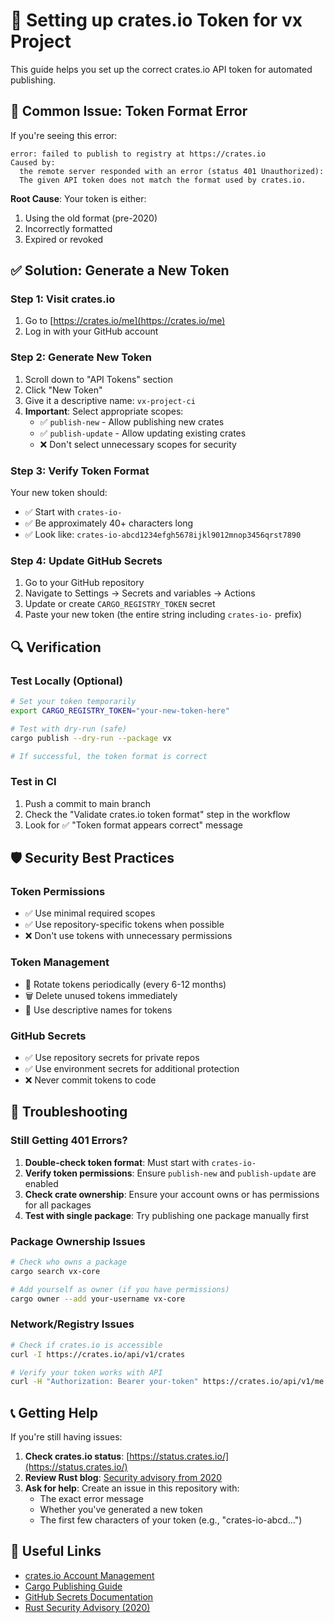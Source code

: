 # 🔑 Setting up crates.io Token for vx Project

This guide helps you set up the correct crates.io API token for automated publishing.

## 🚨 Common Issue: Token Format Error

If you're seeing this error:
```
error: failed to publish to registry at https://crates.io
Caused by:
  the remote server responded with an error (status 401 Unauthorized): 
  The given API token does not match the format used by crates.io.
```

**Root Cause**: Your token is either:
1. Using the old format (pre-2020)
2. Incorrectly formatted
3. Expired or revoked

## ✅ Solution: Generate a New Token

### Step 1: Visit crates.io
1. Go to [https://crates.io/me](https://crates.io/me)
2. Log in with your GitHub account

### Step 2: Generate New Token
1. Scroll down to "API Tokens" section
2. Click "New Token"
3. Give it a descriptive name: `vx-project-ci`
4. **Important**: Select appropriate scopes:
   - ✅ `publish-new` - Allow publishing new crates
   - ✅ `publish-update` - Allow updating existing crates
   - ❌ Don't select unnecessary scopes for security

### Step 3: Verify Token Format
Your new token should:
- ✅ Start with `crates-io-`
- ✅ Be approximately 40+ characters long
- ✅ Look like: `crates-io-abcd1234efgh5678ijkl9012mnop3456qrst7890`

### Step 4: Update GitHub Secrets
1. Go to your GitHub repository
2. Navigate to Settings → Secrets and variables → Actions
3. Update or create `CARGO_REGISTRY_TOKEN` secret
4. Paste your new token (the entire string including `crates-io-` prefix)

## 🔍 Verification

### Test Locally (Optional)
```bash
# Set your token temporarily
export CARGO_REGISTRY_TOKEN="your-new-token-here"

# Test with dry-run (safe)
cargo publish --dry-run --package vx

# If successful, the token format is correct
```

### Test in CI
1. Push a commit to main branch
2. Check the "Validate crates.io token format" step in the workflow
3. Look for ✅ "Token format appears correct" message

## 🛡️ Security Best Practices

### Token Permissions
- ✅ Use minimal required scopes
- ✅ Use repository-specific tokens when possible
- ❌ Don't use tokens with unnecessary permissions

### Token Management
- 🔄 Rotate tokens periodically (every 6-12 months)
- 🗑️ Delete unused tokens immediately
- 📝 Use descriptive names for tokens

### GitHub Secrets
- ✅ Use repository secrets for private repos
- ✅ Use environment secrets for additional protection
- ❌ Never commit tokens to code

## 🚨 Troubleshooting

### Still Getting 401 Errors?
1. **Double-check token format**: Must start with `crates-io-`
2. **Verify token permissions**: Ensure `publish-new` and `publish-update` are enabled
3. **Check crate ownership**: Ensure your account owns or has permissions for all packages
4. **Test with single package**: Try publishing one package manually first

### Package Ownership Issues
```bash
# Check who owns a package
cargo search vx-core

# Add yourself as owner (if you have permissions)
cargo owner --add your-username vx-core
```

### Network/Registry Issues
```bash
# Check if crates.io is accessible
curl -I https://crates.io/api/v1/crates

# Verify your token works with API
curl -H "Authorization: Bearer your-token" https://crates.io/api/v1/me
```

## 📞 Getting Help

If you're still having issues:

1. **Check crates.io status**: [https://status.crates.io/](https://status.crates.io/)
2. **Review Rust blog**: [Security advisory from 2020](https://blog.rust-lang.org/2020/07/14/crates-io-security-advisory.html)
3. **Ask for help**: Create an issue in this repository with:
   - The exact error message
   - Whether you've generated a new token
   - The first few characters of your token (e.g., "crates-io-abcd...")

## 🔗 Useful Links

- [crates.io Account Management](https://crates.io/me)
- [Cargo Publishing Guide](https://doc.rust-lang.org/cargo/reference/publishing.html)
- [GitHub Secrets Documentation](https://docs.github.com/en/actions/security-guides/encrypted-secrets)
- [Rust Security Advisory (2020)](https://blog.rust-lang.org/2020/07/14/crates-io-security-advisory.html)
